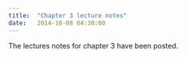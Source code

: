 ```yaml
---
title:  "Chapter 3 lecture notes"
date:   2014-10-08 04:30:00
---
```


The lectures notes for chapter 3 have been posted.
